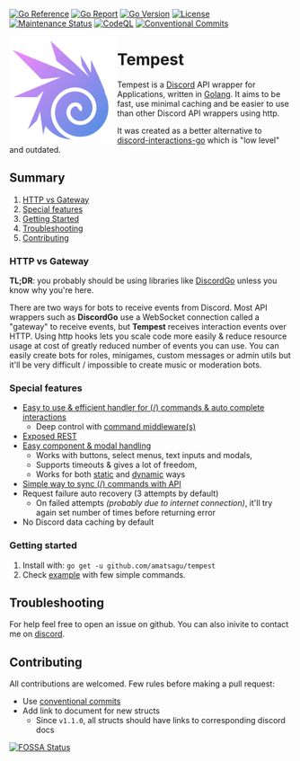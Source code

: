 [![Go Reference](https://pkg.go.dev/badge/github.com/amatsagu/tempest.svg)](https://pkg.go.dev/github.com/amatsagu/tempest)
[![Go Report](https://goreportcard.com/badge/github.com/amatsagu/tempest)](https://goreportcard.com/report/github.com/amatsagu/tempest)
[![Go Version](https://img.shields.io/github/go-mod/go-version/amatsagu/tempest)](https://golang.org/doc/devel/release.html)
[![License](https://img.shields.io/github/license/Amatsagu/tempest)](https://github.com/amatsagu/tempest/blob/development/LICENSE)
[![Maintenance Status](https://img.shields.io/maintenance/yes/2024)](https://github.com/amatsagu/tempest)
[![CodeQL](https://github.com/amatsagu/tempest/actions/workflows/github-code-scanning/codeql/badge.svg?branch=development)](https://github.com/amatsagu/tempest/actions/workflows/github-code-scanning/codeql)
[![Conventional Commits](https://img.shields.io/badge/Conventional%20Commits-1.0.0-%23FE5196?logo=conventionalcommits&logoColor=white)](https://conventionalcommits.org)

<img align="left" src="/.github/tempest-logo.png" width=192 alt="Tempest library logo">

# Tempest
Tempest is a [Discord](https://discord.com) API wrapper for Applications, written in [Golang](https://golang.org/). It aims to be fast, use minimal caching and be easier to use than other Discord API wrappers using http.

It was created as a better alternative to [discord-interactions-go](https://github.com/bsdlp/discord-interactions-go) which is "low level" and outdated.

## Summary
1. [HTTP vs Gateway](#http-vs-gateway)
2. [Special features](#special-features)
3. [Getting Started](#getting-started)
4. [Troubleshooting](#troubleshooting)
5. [Contributing](#contributing)

### HTTP vs Gateway
**TL;DR**: you probably should be using libraries like [DiscordGo](https://github.com/bwmarrin/discordgo) unless you know why you're here.

There are two ways for bots to receive events from Discord. Most API wrappers such as **DiscordGo** use a WebSocket connection called a "gateway" to receive events, but **Tempest** receives interaction events over HTTP. Using http hooks lets you scale code more easily & reduce resource usage at cost of greatly reduced number of events you can use. You can easily create bots for roles, minigames, custom messages or admin utils but it'll be very difficult / impossible to create music or moderation bots.

### Special features
* [Easy to use & efficient handler for (/) commands & auto complete interactions](https://pkg.go.dev/github.com/amatsagu/tempest#Client.RegisterCommand)
    - Deep control with [command middleware(s)](https://pkg.go.dev/github.com/amatsagu/tempest#ClientOptions)
* [Exposed REST](https://pkg.go.dev/github.com/amatsagu/tempest#Client.Rest)
* [Easy component & modal handling](https://pkg.go.dev/github.com/amatsagu/tempest#Client.AwaitComponent)
    - Works with buttons, select menus, text inputs and modals,
    - Supports timeouts & gives a lot of freedom,
    - Works for both [static](https://pkg.go.dev/github.com/amatsagu/tempest#Client.RegisterComponent) and [dynamic](https://pkg.go.dev/github.com/amatsagu/tempest#Client.AwaitModal) ways
* [Simple way to sync (/) commands with API](https://pkg.go.dev/github.com/amatsagu/tempest#Client.SyncCommands)
* Request failure auto recovery (3 attempts by default)
    - On failed attempts *(probably due to internet connection)*, it'll try again set number of times before returning error
* No Discord data caching by default

### Getting started
1. Install with: `go get -u github.com/amatsagu/tempest`
2. Check [example](https://github.com/amatsagu/tempest/blob/master/example) with few simple commands.



## Troubleshooting
For help feel free to open an issue on github.
You can also inivite to contact me on [discord](https://discord.com/users/390394829789593601).

## Contributing
All contributions are welcomed.
Few rules before making a pull request:
* Use [conventional commits](https://www.conventionalcommits.org/en/v1.0.0/) 
* Add link to document for new structs
    - Since `v1.1.0`, all structs should have links to corresponding discord docs



[![FOSSA Status](https://app.fossa.com/api/projects/git%2Bgithub.com%2FAmatsagu%2FTempest.svg?type=large)](https://app.fossa.com/projects/git%2Bgithub.com%2FAmatsagu%2FTempest?ref=badge_large)